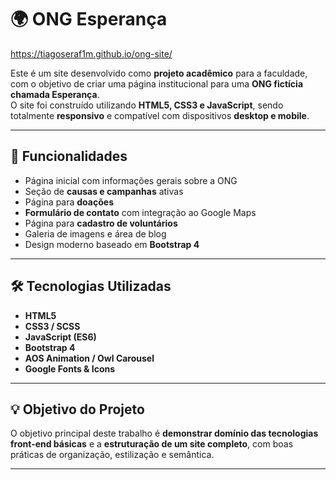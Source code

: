 # 🌍 ONG Esperança

https://tiagoseraf1m.github.io/ong-site/

Este é um site desenvolvido como **projeto acadêmico** para a faculdade, com o objetivo de criar uma página institucional para uma **ONG fictícia chamada Esperança**.  
O site foi construído utilizando **HTML5, CSS3 e JavaScript**, sendo totalmente **responsivo** e compatível com dispositivos **desktop e mobile**.

---

## 🧩 Funcionalidades
- Página inicial com informações gerais sobre a ONG  
- Seção de **causas e campanhas** ativas  
- Página para **doações**  
- **Formulário de contato** com integração ao Google Maps  
- Página para **cadastro de voluntários**  
- Galeria de imagens e área de blog  
- Design moderno baseado em **Bootstrap 4**

---

## 🛠️ Tecnologias Utilizadas
- **HTML5**  
- **CSS3 / SCSS**  
- **JavaScript (ES6)**  
- **Bootstrap 4**  
- **AOS Animation / Owl Carousel**  
- **Google Fonts & Icons**

---

## 💡 Objetivo do Projeto
O objetivo principal deste trabalho é **demonstrar domínio das tecnologias front-end básicas** e a **estruturação de um site completo**, com boas práticas de organização, estilização e semântica.

---
